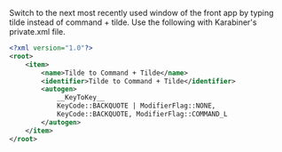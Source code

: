 Switch to the next most recently used window of the front app by typing tilde instead of command + tilde. Use the following with Karabiner's private.xml file.
```xml
<?xml version="1.0"?>
<root>
    <item>
        <name>Tilde to Command + Tilde</name>
        <identifier>Tilde to Command + Tilde</identifier>
        <autogen>
            __KeyToKey__
            KeyCode::BACKQUOTE | ModifierFlag::NONE,
            KeyCode::BACKQUOTE, ModifierFlag::COMMAND_L
        </autogen>
    </item>
</root>
```